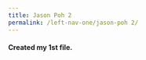 ```yaml
--- 
title: Jason Poh 2
permalink: /left-nav-one/jason-poh 2/
---
```


#### <i class="icon-file"></i> Created my 1st file.
